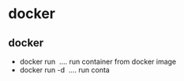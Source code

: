 # docker 

## docker 
- docker run <image> .... run container from docker image
- docker run -d <image> .... run conta